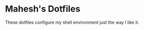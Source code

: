 Mahesh's Dotfiles
===============

These dotfiles configure my shell environment just the way I like it. 

